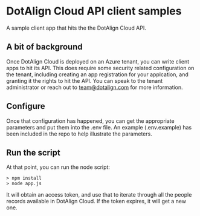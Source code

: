 # DotAlign Cloud API client samples

A sample client app that hits the the DotAlign Cloud API. 

## A bit of background

Once DotAlign Cloud is deployed on an Azure tenant, you can write client apps to hit its API. This does require some security related configuration on the tenant, including creating an app registration for your applcation, and granting it the rights to hit the API. You can speak to the tenant administrator or reach out to team@dotalign.com for more information. 

## Configure 

Once that configuration has happened, you can get the appropriate parameters and put them into the .env file. An example (.env.example) has been included in the repo to help illustrate the parameters. 

## Run the script

At that point, you can run the node script:

    > npm install 
    > node app.js

It will obtain an access token, and use that to iterate through all the people records available in DotAlign Cloud. If the token expires, it will get a new one. 
